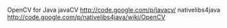 
OpenCV for Java
	javaCV http://code.google.com/p/javacv/
	nativelibs4java http://code.google.com/p/nativelibs4java/wiki/OpenCV

